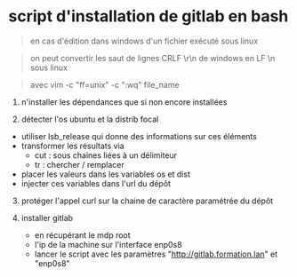 # script d'installation de gitlab en bash

> en cas d'édition dans windows d'un fichier exécuté sous linux

> on peut convertir les saut de lignes CRLF \r\n de windows en LF \n sous linux

> avec vim -c "ff=unix" -c ":wq" file_name

1. n'installer les dépendances que si non encore installées

2. détecter l'os ubuntu et la distrib focal
  * utiliser lsb_release qui donne des informations sur ces éléments
  * transformer les résultats via 
     - cut : sous chaines liées à un délimiteur
     - tr : chercher / remplacer
  * placer les valeurs dans les variables os et dist
  * injecter ces variables dans l'url du dépôt

3. protéger l'appel curl sur la chaine de caractère paramétrée du dépôt

4. installer gitlab 
   * en récupérant le mdp root 
   * l'ip de la machine sur l'interface enp0s8
   * lancer le script avec les paramètres "http://gitlab.formation.lan" et "enp0s8"


